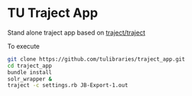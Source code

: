 # TU Traject App

Stand alone traject app based on [traject/traject](https://github.com/traject/trajec://github.com/traject/traject)


To execute

```bash
git clone https://github.com/tulibraries/traject_app.git
cd traject_app
bundle install
solr_wrapper &
traject -c settings.rb JB-Export-1.out
```
